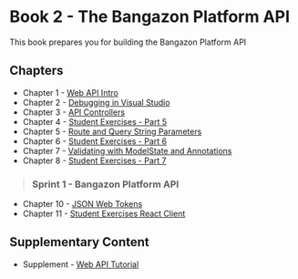 # Book 2 - The Bangazon Platform API

This book prepares you for building the Bangazon Platform API

## Chapters

* Chapter 1 - [Web API Intro](./chapters/API_OVERVIEW.md)
* Chapter 2 - [Debugging in Visual Studio](./chapters/DEBUGGING_VS.md)
* Chapter 3 - [API Controllers](./chapters/API_MODELS_CONTROLLERS.md)
* Chapter 4 - [Student Exercises - Part 5](./chapters/STUDENT_EXERCISES_API.md)
* Chapter 5 - [Route and Query String Parameters](./chapters/CONTROLLER_PARAMETERS.md)
* Chapter 6 - [Student Exercises - Part 6](./chapters/STUDENT_EXERCISES_PARAMS.md)
* Chapter 7 - [Validating with ModelState and Annotations](./chapters/MODEL_VALIDATION.md)
* Chapter 8 - [Student Exercises - Part 7](./chapters/STUDENT_EXERCISES_MODELSTATE.md)

> ### __Sprint 1__ - Bangazon Platform API

* Chapter 10 - [JSON Web Tokens](./chapters/JWT.md)
* Chapter 11 - [Student Exercises React Client](./chapters/STUDENT_EXERCISES_REACT_CLIENT.md)

## Supplementary Content

* Supplement - [Web API Tutorial](https://docs.microsoft.com/en-us/aspnet/core/tutorials/first-web-api?view=aspnetcore-2.1)
